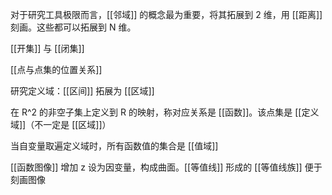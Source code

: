 ---
---

对于研究工具极限而言，[[邻域]] 的概念最为重要，将其拓展到 2 维，用 [[距离]] 刻画。这些都可以拓展到 N 维。

[[开集]] 与 [[闭集]]

[[点与点集的位置关系]]

研究定义域：[[区间]] 拓展为 [[区域]]

在 R^2 的非空子集上定义到 R 的映射，称对应关系是 [[函数]]。该点集是 [[定义域]]（不一定是 [[区域]]）

当自变量取遍定义域时，所有函数值的集合是 [[值域]]

[[函数图像]] 增加 z 设为因变量，构成曲面。[[等值线]] 形成的 [[等值线族]] 便于刻画图像
